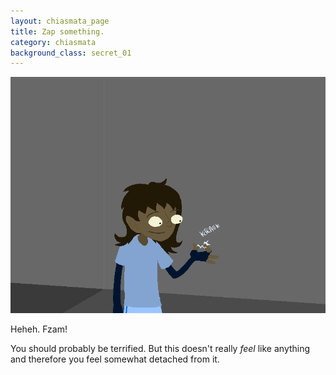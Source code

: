 ```yaml
---
layout: chiasmata_page
title: Zap something.
category: chiasmata
background_class: secret_01
---
```


![016](/chiasmata/images/narrative/015.png)

Heheh. Fzam!

You should probably be terrified. But this doesn't really *feel* like anything and therefore you feel somewhat detached from it.